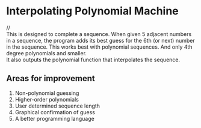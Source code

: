 # Interpolating Polynomial Machine
//   
This is designed to complete a sequence. When given 5 adjacent numbers in a sequence, the program adds its best guess for the 6th (or next) number in the sequence.
This works best with polynomial sequences. And only 4th degree polynomials and smaller.  
It also outputs the polynomial function that interpolates the sequence.

## Areas for improvement  
1. Non-polynomial guessing
1. Higher-order polynomials
1. User determined sequence length
1. Graphical confirmation of guess
1. A better programming language
